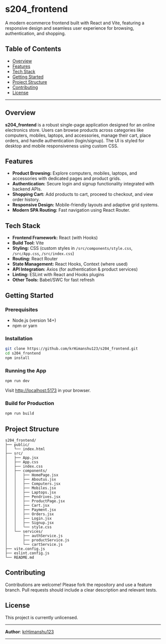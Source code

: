 # s204_frontend

A modern ecommerce frontend built with React and Vite, featuring a responsive design and seamless user experience for browsing, authentication, and shopping.

## Table of Contents

- [Overview](#overview)
- [Features](#features)
- [Tech Stack](#tech-stack)
- [Getting Started](#getting-started)
- [Project Structure](#project-structure)
- [Contributing](#contributing)
- [License](#license)

---

## Overview

**s204_frontend** is a robust single-page application designed for an online electronics store. Users can browse products across categories like computers, mobiles, laptops, and accessories, manage their cart, place orders, and handle authentication (login/signup). The UI is styled for desktop and mobile responsiveness using custom CSS.

## Features

- **Product Browsing:** Explore computers, mobiles, laptops, and accessories with dedicated pages and product grids.
- **Authentication:** Secure login and signup functionality integrated with backend APIs.
- **Shopping Cart:** Add products to cart, proceed to checkout, and view order history.
- **Responsive Design:** Mobile-friendly layouts and adaptive grid systems.
- **Modern SPA Routing:** Fast navigation using React Router.

## Tech Stack

- **Frontend Framework:** React (with Hooks)
- **Build Tool:** Vite
- **Styling:** CSS (custom styles in `/src/components/style.css`, `/src/App.css`, `/src/index.css`)
- **Routing:** React Router
- **State Management:** React Hooks, Context (where used)
- **API Integration:** Axios (for authentication & product services)
- **Linting:** ESLint with React and Hooks plugins
- **Other Tools:** Babel/SWC for fast refresh

## Getting Started

### Prerequisites

- Node.js (version 14+)
- npm or yarn

### Installation

```sh
git clone https://github.com/krHimanshu123/s204_frontend.git
cd s204_frontend
npm install
```

### Running the App

```sh
npm run dev
```

Visit [http://localhost:5173](http://localhost:5173) in your browser.

### Build for Production

```sh
npm run build
```

## Project Structure

```
s204_frontend/
├── public/
│   └── index.html
├── src/
│   ├── App.jsx
│   ├── App.css
│   ├── index.css
│   ├── components/
│   │   ├── HomePage.jsx
│   │   ├── Aboutus.jsx
│   │   ├── Computers.jsx
│   │   ├── Mobiles.jsx
│   │   ├── Laptops.jsx
│   │   ├── Pendrives.jsx
│   │   ├── ProductPage.jsx
│   │   ├── Cart.jsx
│   │   ├── Payment.jsx
│   │   ├── Orders.jsx
│   │   ├── Login.jsx
│   │   ├── Signup.jsx
│   │   └── style.css
│   └── services/
│       ├── authService.js
│       ├── productService.js
│       └── cartService.js
├── vite.config.js
├── eslint.config.js
└── README.md
```

## Contributing

Contributions are welcome! Please fork the repository and use a feature branch. Pull requests should include a clear description and relevant tests.

## License

This project is currently unlicensed.

---

**Author**: [krHimanshu123](https://github.com/krHimanshu123)

---
